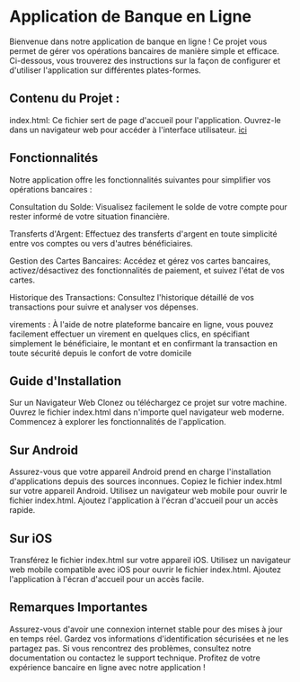 # Application de Banque en Ligne

Bienvenue dans notre application de banque en ligne ! Ce projet vous permet de gérer vos opérations bancaires de manière simple et efficace. Ci-dessous, vous trouverez des instructions sur la façon de configurer et d'utiliser l'application sur différentes plates-formes.

## Contenu du Projet :
index.html: Ce fichier sert de page d'accueil pour l'application. Ouvrez-le dans un navigateur web pour accéder à l'interface utilisateur.  [ici](./index.html)
## Fonctionnalités
Notre application offre les fonctionnalités suivantes pour simplifier vos opérations bancaires :

Consultation du Solde: Visualisez facilement le solde de votre compte pour rester informé de votre situation financière.

Transferts d'Argent: Effectuez des transferts d'argent en toute simplicité entre vos comptes ou vers d'autres bénéficiaires.

Gestion des Cartes Bancaires: Accédez et gérez vos cartes bancaires, activez/désactivez des fonctionnalités de paiement, et suivez l'état de vos cartes.

Historique des Transactions: Consultez l'historique détaillé de vos transactions pour suivre et analyser vos dépenses.

virements : À l'aide de notre plateforme bancaire en ligne, vous pouvez facilement effectuer un virement en quelques clics, en spécifiant simplement le bénéficiaire, le montant et en confirmant la transaction en toute sécurité depuis le confort de votre domicile

## Guide d'Installation
Sur un Navigateur Web
Clonez ou téléchargez ce projet sur votre machine.
Ouvrez le fichier index.html dans n'importe quel navigateur web moderne.
Commencez à explorer les fonctionnalités de l'application.
## Sur Android
Assurez-vous que votre appareil Android prend en charge l'installation d'applications depuis des sources inconnues.
Copiez le fichier index.html sur votre appareil Android.
Utilisez un navigateur web mobile pour ouvrir le fichier index.html.
Ajoutez l'application à l'écran d'accueil pour un accès rapide.
## Sur iOS
Transférez le fichier index.html sur votre appareil iOS.
Utilisez un navigateur web mobile compatible avec iOS pour ouvrir le fichier index.html.
Ajoutez l'application à l'écran d'accueil pour un accès facile.
## Remarques Importantes
Assurez-vous d'avoir une connexion internet stable pour des mises à jour en temps réel.
Gardez vos informations d'identification sécurisées et ne les partagez pas.
Si vous rencontrez des problèmes, consultez notre documentation ou contactez le support technique.
Profitez de votre expérience bancaire en ligne avec notre application !









